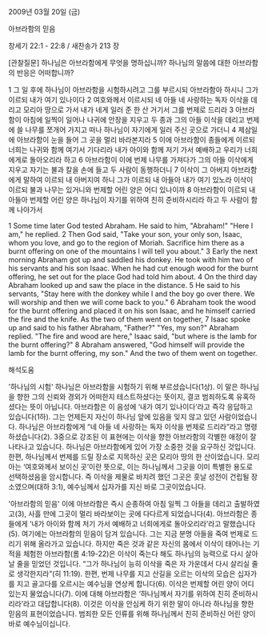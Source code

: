 2009년 03월 20일 (금)

아브라함의 믿음



창세기 22:1 - 22:8 / 새찬송가 213 장

[관찰질문]
하나님은 아브라함에게 무엇을 명하십니까?
하나님의 말씀에 대한 아브라함의 반응은 어떠합니까?

1 그 일 후에 하나님이 아브라함을 시험하시려고 그를 부르시되 아브라함아 하시니 그가 이르되 내가 여기 있나이다 
2 여호와께서 이르시되 네 아들 네 사랑하는 독자 이삭을 데리고 모리아 땅으로 가서 내가 네게 일러 준 한 산 거기서 그를 번제로 드리라 
3 아브라함이 아침에 일찍이 일어나 나귀에 안장을 지우고 두 종과 그의 아들 이삭을 데리고 번제에 쓸 나무를 쪼개어 가지고 떠나 하나님이 자기에게 일러 주신 곳으로 가더니 
4 제삼일에 아브라함이 눈을 들어 그 곳을 멀리 바라본지라 
5 이에 아브라함이 종들에게 이르되 너희는 나귀와 함께 여기서 기다리라 내가 아이와 함께 저기 가서 예배하고 우리가 너희에게로 돌아오리라 하고 
6 아브라함이 이에 번제 나무를 가져다가 그의 아들 이삭에게 지우고 자기는 불과 칼을 손에 들고 두 사람이 동행하더니
7 이삭이 그 아버지 아브라함에게 말하여 이르되 내 아버지여 하니 그가 이르되 내 아들아 내가 여기 있노라 이삭이 이르되 불과 나무는 있거니와 번제할 어린 양은 어디 있나이까 
8 아브라함이 이르되 내 아들아 번제할 어린 양은 하나님이 자기를 위하여 친히 준비하시리라 하고 두 사람이 함께 나아가서  

1 Some time later God tested Abraham. He said to him, "Abraham!" "Here I am," he replied. 
2 Then God said, "Take your son, your only son, Isaac, whom you love, and go to the region of Moriah. Sacrifice him there as a burnt offering on one of the mountains I will tell you about." 
3 Early the next morning Abraham got up and saddled his donkey. He took with him two of his servants and his son Isaac. When he had cut enough wood for the burnt offering, he set out for the place God had told him about. 
4 On the third day Abraham looked up and saw the place in the distance. 
5 He said to his servants, "Stay here with the donkey while I and the boy go over there. We will worship and then we will come back to you." 
6 Abraham took the wood for the burnt offering and placed it on his son Isaac, and he himself carried the fire and the knife. As the two of them went on together, 
7 Isaac spoke up and said to his father Abraham, "Father?" "Yes, my son?" Abraham replied. "The fire and wood are here," Isaac said, "but where is the lamb for the burnt offering?" 
8 Abraham answered, "God himself will provide the lamb for the burnt offering, my son." And the two of them went on together.

해석도움





'하나님의 시험'
 하나님은 아브라함을 시험하기 위해 부르셨습니다(1상). 이 말은 하나님을 향한 그의 신뢰와 경외가 어떠한지 테스트하셨다는 뜻이지, 결코 범죄하도록 유혹하셨다는 뜻이 아닙니다. 아브라함은 이 음성에 ‘내가 여기 있나이다’라고 즉각 응답하고 있습니다(1하). 그는 언제든지 자신이 하나님 앞에 있음을 잊지 않고 있던 사람이었습니다. 하나님은 아브라함에게 “네 아들 네 사랑하는 독자 이삭을 번제로 드리라”라고 명령하셨습니다(2). 3중으로 강조된 이 표현에는 이삭을 향한 아브라함의 각별한 애정이 잘 나타나고 있습니다. 하나님은 아브라함에게 있어 가장 소중한 것을 요구하신 것입니다. 한편, 하나님께서 번제를 드릴 장소로 지목하신 곳은 모리아 땅의 한 산이었습니다. 모리아는 ‘여호와께서 보이신 곳’이란 뜻으로, 이는 하나님께서 그곳을 이미 특별한 용도로 선택하셨음을 암시합니다. 즉 이삭을 제물로 바치려 했던 그곳은 훗날 성전이 건립될 장소였으며(대하 3:1), 예수님께서 십자가를 지신 바로 그곳이었습니다.        

'아브라함의 믿음'
 이에 아브라함은 즉시 순종하여 아침 일찍 그 아들을 데리고 출발하였고(3), 사흘 만에 그곳이 멀리 바라보이는 곳에 다다르게 되었습니다(4). 아브라함은 종들에게 ‘내가 아이와 함께 저기 가서 예배하고 너희에게로 돌아오리라’라고 말했습니다(5). 여기에는 아브라함의 믿음이 담겨 있습니다. 그는 지금 분명 아들을 죽여 번제로 드리기 위해 올라가고 있습니다. 하지만 죽은 것과 같은 자신의 몸에서 이삭이 태어나는 기적을 체험한 아브라함(롬 4:19-22)은 이삭이 죽는다 해도 하나님의 능력으로 다시 살아날 줄을 믿었던 것입니다. “그가 하나님이 능히 이삭을 죽은 자 가운데서 다시 살리실 줄로 생각한지라”(히 11:19). 한편, 번제 나무를 지고 산길을 오르는 이삭의 모습은 십자가를 지고 골고다를 오르시는 예수님을 연상케 합니다(6). 이삭은 번제할 어린 양이 어디 있는지 물었습니다(7). 이에 대해 아브라함은 ‘하나님께서 자기를 위하여 친히 준비하시리라’라고 대답합니다(8). 이것은 이삭을 안심케 하기 위한 말이 아니라 하나님을 향한 믿음의 표현이었습니다. 범죄한 모든 인류를 위해 하나님께서 친히 준비하신 어린 양이 바로 예수님이십니다.